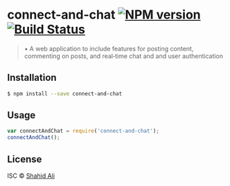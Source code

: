 # connect-and-chat [![NPM version](https://badge.fury.io/js/connect-and-chat.svg)](https://npmjs.org/package/connect-and-chat) [![Build Status](https://travis-ci.org/beingshahidali/connect-and-chat.svg?branch=master)](https://travis-ci.org/beingshahidali/connect-and-chat)

> • A web application to include features for posting content, commenting on posts, and real‑time chat and and user authentication

## Installation

```sh
$ npm install --save connect-and-chat
```

## Usage

```js
var connectAndChat = require('connect-and-chat');
connectAndChat();
```

## License

ISC © [Shahid Ali](shahidali.netlify.app)
